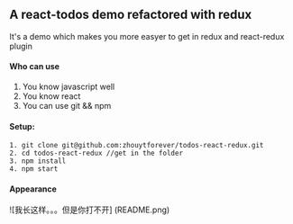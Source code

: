 ## A react-todos demo refactored with redux

It's a demo which makes you more easyer to get in redux and react-redux plugin

#### Who can use

1. You know javascript well
2. You know react
3. You can use git && npm

#### Setup:
```
1. git clone git@github.com:zhouytforever/todos-react-redux.git
2. cd todos-react-redux //get in the folder
3. npm install 
4. npm start
```
#### Appearance
![我长这样。。。但是你打不开] (README.png)
